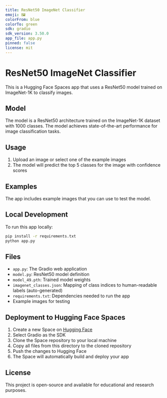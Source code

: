 ```yaml
---
title: ResNet50 ImageNet Classifier
emoji: 🖼️
colorFrom: blue
colorTo: green
sdk: gradio
sdk_version: 3.50.0
app_file: app.py
pinned: false
license: mit
---
```


# ResNet50 ImageNet Classifier

This is a Hugging Face Spaces app that uses a ResNet50 model trained on ImageNet-1K to classify images.

## Model

The model is a ResNet50 architecture trained on the ImageNet-1K dataset with 1000 classes. The model achieves state-of-the-art performance for image classification tasks.

## Usage

1. Upload an image or select one of the example images
2. The model will predict the top 5 classes for the image with confidence scores

## Examples

The app includes example images that you can use to test the model.

## Local Development

To run this app locally:

```bash
pip install -r requirements.txt
python app.py
```

## Files

- `app.py`: The Gradio web application
- `model.py`: ResNet50 model definition
- `model_49.pth`: Trained model weights
- `imagenet_classes.json`: Mapping of class indices to human-readable labels (auto-generated)
- `requirements.txt`: Dependencies needed to run the app
- Example images for testing

## Deployment to Hugging Face Spaces

1. Create a new Space on [Hugging Face](https://huggingface.co/new-space)
2. Select Gradio as the SDK
3. Clone the Space repository to your local machine
4. Copy all files from this directory to the cloned repository
5. Push the changes to Hugging Face
6. The Space will automatically build and deploy your app

## License

This project is open-source and available for educational and research purposes.
